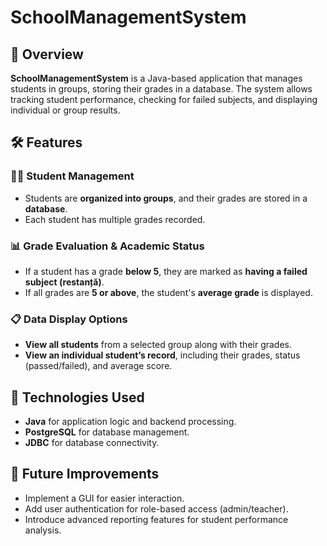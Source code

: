 # SchoolManagementSystem  

## 📌 Overview  
**SchoolManagementSystem** is a Java-based application that manages students in groups, storing their grades in a database. The system allows tracking student performance, checking for failed subjects, and displaying individual or group results.  

## 🛠️ Features  

### **👨‍🎓 Student Management**  
- Students are **organized into groups**, and their grades are stored in a **database**.  
- Each student has multiple grades recorded.  

### **📊 Grade Evaluation & Academic Status**  
- If a student has a grade **below 5**, they are marked as **having a failed subject (restanță)**.  
- If all grades are **5 or above**, the student's **average grade** is displayed.  

### **📋 Data Display Options**  
- **View all students** from a selected group along with their grades.  
- **View an individual student’s record**, including their grades, status (passed/failed), and average score.  

## 🔧 Technologies Used  
- **Java** for application logic and backend processing.  
- **PostgreSQL** for database management.  
- **JDBC** for database connectivity.  

## 🚀 Future Improvements  
- Implement a GUI for easier interaction.  
- Add user authentication for role-based access (admin/teacher).  
- Introduce advanced reporting features for student performance analysis.  
 
